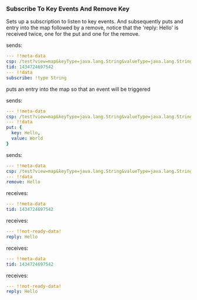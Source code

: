 ### Subscribe To Key Events And Remove Key  
Sets up a subscription to listen to key events. And subsequently puts and entry into the map followed by a remove, notice that the 'reply: Hello' is received twice, one for the put and one for the remove.

sends:

```yaml
--- !!meta-data
csp: /test?view=map&keyType=java.lang.String&valueType=java.lang.String
tid: 1434724697542
--- !!data
subscribe: !type String

```
puts an entry into the map so that an event will be triggered

sends:

```yaml
--- !!meta-data
csp: /test?view=map&keyType=java.lang.String&valueType=java.lang.String
--- !!data
put: {
  key: Hello,
  value: World
}
```
sends:

```yaml
--- !!meta-data
csp: /test?view=map&keyType=java.lang.String&valueType=java.lang.String
--- !!data
remove: Hello
```

receives:

```yaml
--- !!meta-data
tid: 1434724697542
```

receives:

```yaml
--- !!not-ready-data!
reply: Hello
```

receives:

```yaml
--- !!meta-data
tid: 1434724697542
```

receives:

```yaml
--- !!not-ready-data!
reply: Hello
```

 
